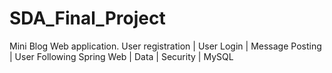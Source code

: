 # SDA_Final_Project
Mini Blog Web application. 
User registration | User Login | Message Posting | User Following 
Spring Web | Data | Security | MySQL
